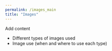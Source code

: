 ```yaml
---
permalink: /images_main
title: "Images"
---
```


Add content

- Different types of images used
- Image use (when and where to use each type)

